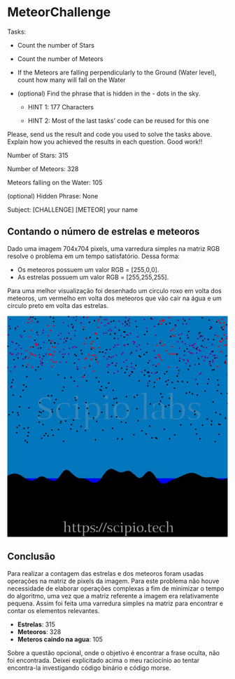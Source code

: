 # MeteorChallenge

Tasks:

- Count the number of Stars

- Count the number of Meteors

- If the Meteors are falling perpendicularly to the Ground (Water level), count how many will fall on the Water

- (optional) Find the phrase that is hidden in the - dots in the sky.

  - HINT 1: 177 Characters

  - HINT 2: Most of the last tasks’ code can be reused for this one

Please, send us the result and code you used to solve the tasks above. Explain how you achieved the results in each question. Good work!!

Number of Stars: 315

Number of Meteors: 328

Meteors falling on the Water: 105

(optional) Hidden Phrase: None


Subject: [CHALLENGE] [METEOR] your name

## Contando o número de estrelas e meteoros

Dado uma imagem 704x704 pixels, uma varredura simples na matriz RGB resolve o problema em um tempo satisfatório. Dessa forma:
  - Os meteoros possuem um valor RGB = [255,0,0]. 
  - As estrelas possuem um valor RGB = [255,255,255].

Para uma melhor visualização foi desenhado um circulo roxo em volta dos meteoros, um vermelho em volta dos meteoros que vão cair na água e um circulo preto em volta das estrelas.

![alt text](https://github.com/jeanhardzz/MeteorChallenge/blob/main/result.jpg?raw=true)

## Conclusão

Para realizar a contagem das estrelas e dos meteoros foram usadas operações na matriz de pixels da imagem. Para este problema não houve necessidade de elaborar operações complexas a fim de minimizar o tempo do algoritmo, uma vez que a matriz referente a imagem era relativamente pequena. Assim foi feita uma varredura simples na matriz para encontrar e contar os elementos relevantes.

- **Estrelas**: 315
- **Meteoros**: 328
- **Meteros caindo na agua**: 105

Sobre a questão opcional, onde o objetivo é encontrar a frase oculta, não foi encontrada. Deixei explicitado acima o meu raciocínio ao tentar encontra-la investigando código binário e código morse.
